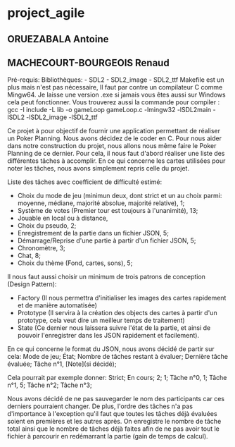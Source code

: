 # project_agile

## ORUEZABALA Antoine
## MACHECOURT-BOURGEOIS Renaud

Pré-requis:
    Bibliothèques:
        - SDL2
        - SDL2_image
        - SDL2_ttf
    Makefile est un plus mais n'est pas nécessaire,
    Il faut par contre un compilateur C comme Mingw64. Je laisse une version .exe si jamais vous êtes aussi sur Windows cela peut fonctionner.
    Vous trouverez aussi la commande pour compiler : gcc -I include -L lib -o gameLoop gameLoop.c -lmingw32 -lSDL2main -lSDL2 -lSDL2_image -lSDL2_ttf 

Ce projet à pour objectif de fournir une application permettant de réaliser un Poker Planning.
Nous avons décidez de le coder en C.
Pour nous aider dans notre construction du projet, nous allons nous même faire le Poker Planning de ce dernier.
Pour cela, il nous faut d'abord réaliser une liste des différentes tâches à accomplir.
En ce qui concerne les cartes utilisées pour noter les tâches, nous avons simplement repris celle du projet.

Liste des tâches avec coefficient de difficulté estimé:
- Choix du mode de jeu (minimun deux, dont strict et un au choix parmi: moyenne, médiane, majorité absolue, majorité relative), 1;
- Système de votes (Premier tour est toujours à l'unanimité), 13;
- Jouable en local ou à distance,
- Choix du pseudo, 2;
- Enregistrement de la partie dans un fichier JSON, 5;
- Démarrage/Reprise d'une partie à partir d'un fichier JSON, 5;
- Chronomètre, 3;
- Chat, 8;
- Choix du thème (Fond, cartes, sons), 5;

Il nous faut aussi choisir un minimum de trois patrons de conception (Design Pattern):
- Factory (Il nous permettra d'initialiser les images des cartes rapidement et de manière automatisée)
- Prototype (Il servira à la création des objects des cartes à partir d'un prototype, cela veut dire un meilleur temps de traitement)
- State (Ce dernier nous laissera suivre l'état de la partie, et ainsi de pouvoir l'enregistrer dans les JSON rapidement et facilement).

En ce qui concerne le format du JSON, nous avons décidé de partir sur cela:
Mode de jeu;
État;
Nombre de tâches restant à évaluer;
Dernière tâche évaluée;
Tâche n°1, [Note](si décidé);

Cela pourrait par exemple donner:
Strict;
En cours;
2;
1;
Tâche n°0, 1;
Tâche n°1, 5;
Tâche n°2;
Tâche n°3;

Nous avons décidé de ne pas sauvegarder le nom des participants car ces derniers pourraient changer.
De plus, l'ordre des tâches n'a pas d'importance à l'exception qu'il faut que toutes les tâches déjà évaluées soient en premières et les autres après.
On enregistre le nombre de tâche total ainsi que le nombre de tâches déjà faites afin de ne pas avoir tout le fichier à parcourir en redémarrant la partie (gain de temps de calcul).